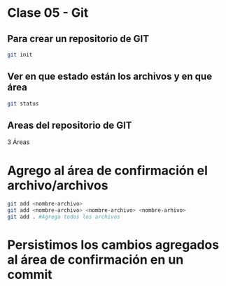 # Clase 05 - Git

## Para crear un repositorio de GIT

```sh
git init
```

## Ver en que estado están los archivos y en que área

```sh
git status
```

## Areas del repositorio de GIT

3 Áreas

# Agrego al área de confirmación el archivo/archivos

```sh
git add <nombre-archivo>
git add <nombre-archivo> <nombre-archivo> <nombre-arhivo>
git add . #Agrega todos los archivos
```

# Persistimos los cambios agregados al área de confirmación en un commit

